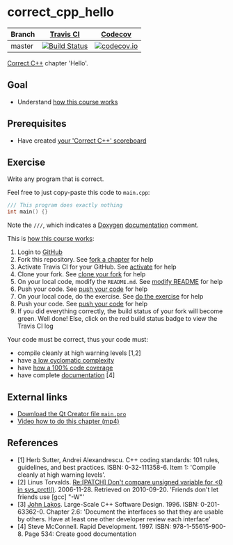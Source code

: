 # correct_cpp_hello

Branch|[Travis CI](https://travis-ci.org)|[Codecov](https://www.codecov.io)
---|---|---
master|[![Build Status](https://travis-ci.org/boukjeh/correct_cpp_hello.svg?branch=master)](https://travis-ci.org/boukjeh/correct_cpp_hello)|[![codecov.io](https://codecov.io/github/boukjeh/correct_cpp_hello/coverage.svg?branch=master)](https://codecov.io/github/boukjeh/correct_cpp_hello/branch/master)

[Correct C++](https://github.com/richelbilderbeek/correct_cpp) chapter 'Hello'.

## Goal

 * Understand [how this course works](https://github.com/richelbilderbeek/correct_cpp/blob/master/doc/how_this_course_works.md)

## Prerequisites

 * Have created [your 'Correct C++' scoreboard](https://github.com/boukjeh/correct_cpp_scoreboard)

## Exercise

Write any program that is correct. 

Feel free to just copy-paste this code to `main.cpp`:

```c++
/// This program does exactly nothing
int main() {}
```

Note the `///`, which indicates a [Doxygen](https://github.com/richelbilderbeek/cpp/blob/master/content/CppDoxygen.md) [documentation](https://github.com/richelbilderbeek/cpp/blob/master/content/CppDocumentation.md) comment.

This is [how this course works](https://github.com/richelbilderbeek/correct_cpp/blob/master/doc/how_this_course_works.md):

  1. Login to [GitHub](https://github.com/)
  2. Fork this repository. See [fork a chapter](https://github.com/richelbilderbeek/correct_cpp/blob/master/doc/fork_a_chapter.md) for help
  3. Activate Travis CI for your GitHub. See [activate](https://github.com/richelbilderbeek/correct_cpp/blob/master/doc/activate.md) for help 
  4. Clone your fork. See [clone your fork](https://github.com/richelbilderbeek/correct_cpp/blob/master/doc/clone_your_fork.md) for help
  5. On your local code, modify the `README.md`. See [modify README](https://github.com/richelbilderbeek/correct_cpp/blob/master/doc/modify_readme.md) for help
  6. Push your code. See [push your code](https://github.com/richelbilderbeek/correct_cpp/blob/master/doc/push_your_code.md) for help
  7. On your local code, do the exercise. See [do the exercise](https://github.com/richelbilderbeek/correct_cpp/blob/master/doc/do_the_exercise.md) for help
  8. Push your code. See [push your code](https://github.com/richelbilderbeek/correct_cpp/blob/master/doc/push_your_code.md) for help
  9. If you did everything correctly, the build status of your fork will become green. Well done! Else, click on the red build status badge to view the Travis CI log

Your code must be correct, thus your code must:

 * compile cleanly at high warning levels [1,2] 
 * have [a low cyclomatic complexity](https://github.com/richelbilderbeek/correct_cpp/blob/master/doc/lower_cyclomatic_complexity.md)
 * have [how a 100% code coverage](https://github.com/richelbilderbeek/correct_cpp/blob/master/doc/get_100_percent_code_coverage.md)
 * have complete [documentation](https://github.com/richelbilderbeek/cpp/blob/master/content/CppDocumentation.md) [4]

## External links

 * [Download the Qt Creator file `main.pro`](https://raw.githubusercontent.com/richelbilderbeek/correct_cpp/master/shared/main.pro)
 * [Video how to do this chapter (mp4)](http://www.richelbilderbeek.nl/correct_cpp_hello.mp4)

## References

 * [1] Herb Sutter, Andrei Alexandrescu. C++ coding standards: 101 rules, guidelines, and best practices. ISBN: 0-32-111358-6. Item 1: 'Compile cleanly at high warning levels'.
 * [2] Linus Torvalds. [Re:[PATCH] Don't compare unsigned variable for &lt;0 in sys\_prctl()](http://linux.derkeiler.com/Mailing-Lists/Kernel/2006-11/msg08325.html). 2006-11-28. Retrieved on 2010-09-20. 'Friends don't let friends use [gcc] "-W"'
 * [3] [John Lakos](CppJohnLakos.md). Large-Scale C++ Software Design. 1996. ISBN: 0-201-63362-0. Chapter 2.6: 'Document the interfaces so that they are usable by others. Have at least one other developer review each interface'
 * [4] Steve McConnell. Rapid Development. 1997. ISBN: 978-1-55615-900-8. Page 534: Create good documentation
